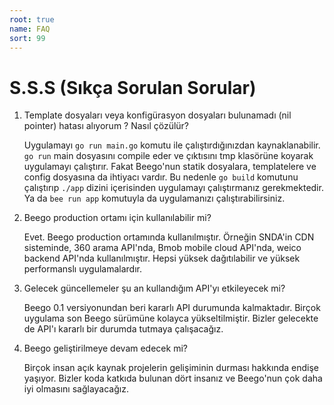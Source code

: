 ```yaml
---
root: true
name: FAQ
sort: 99
---
```


# S.S.S (Sıkça Sorulan Sorular)

1. Template dosyaları veya konfigürasyon dosyaları bulunamadı (nil pointer) hatası alıyorum ? Nasıl çözülür?

    Uygulamayı `go run main.go` komutu ile çalıştırdığınızdan kaynaklanabilir. `go run` main dosyasını compile eder ve çıktısını tmp klasörüne koyarak uygulamayı çalıştırır. Fakat Beego'nun statik dosyalara, templatelere ve config dosyasına da ihtiyacı vardır. Bu nedenle `go build` komutunu çalıştırıp `./app` dizini içerisinden uygulamayı çalıştırmanız gerekmektedir. Ya da `bee run app` komutuyla da uygulamanızı çalıştırabilirsiniz.

2. Beego production ortamı için kullanılabilir mi?

    Evet. Beego production ortamında kullanılmıştır. Örneğin SNDA'in CDN sisteminde, 360 arama API'nda, Bmob mobile cloud API'nda, weico backend API'nda kullanılmıştır. Hepsi yüksek dağıtılabilir ve yüksek performanslı uygulamalardır.

3.  Gelecek güncellemeler şu an kullandığım API'yı etkileyecek mi?

    Beego 0.1 versiyonundan beri kararlı API durumunda kalmaktadır. Birçok uygulama son Beego sürümüne kolayca yükseltilmiştir. Bizler gelecekte de API'ı kararlı bir durumda tutmaya çalışacağız.

4.  Beego geliştirilmeye devam edecek mi?

    Birçok insan açık kaynak projelerin gelişiminin durması hakkında endişe yaşıyor. Bizler koda katkıda bulunan dört insanız ve Beego'nun çok daha iyi olmasını sağlayacağız.


